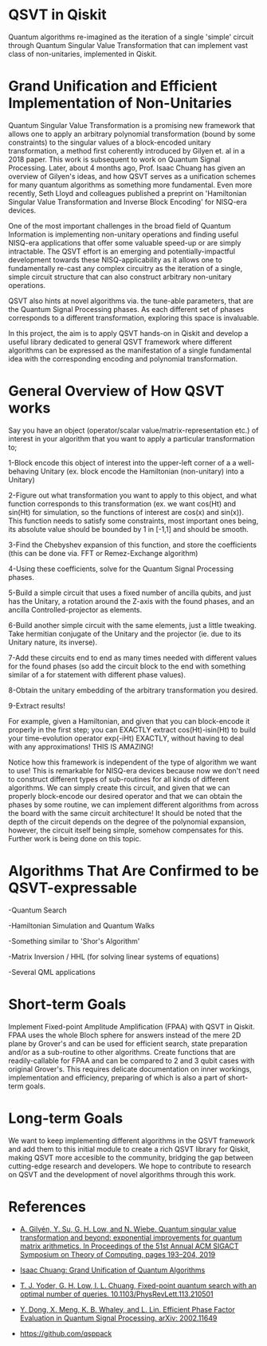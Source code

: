 # QSVT in Qiskit
Quantum algorithms re-imagined as the iteration of a single 'simple' circuit through Quantum Singular Value Transformation that can implement vast class of non-unitaries, implemented in Qiskit.

# Grand Unification and Efficient Implementation of Non-Unitaries
Quantum Singular Value Transformation is a promising new framework that allows one to apply an arbitrary polynomial transformation (bound by some constraints) to the singular values of a block-encoded unitary transformation, a method first coherently introduced by Gilyen et. al in a 2018 paper. This work is subsequent to work on Quantum Signal Processing. Later, about 4 months ago, Prof. Isaac Chuang has given an overview of Gilyen's ideas, and how QSVT serves as a unification schemes for many quantum algorithms as something more fundamental. Even more recently, Seth Lloyd and colleagues published a preprint on 'Hamiltonian Singular Value Transformation and Inverse Block Encoding' for NISQ-era devices.

One of the most important challenges in the broad field of Quantum Information is implementing non-unitary operations and finding useful NISQ-era applications that offer some valuable speed-up or are simply intractable. The QSVT effort is an emerging and potentially-impactful development towards these NISQ-applicability as it allows one to fundamentally re-cast any complex circuitry as the iteration of a single, simple circuit structure that can also construct arbitrary non-unitary operations.

QSVT also hints at novel algorithms via. the tune-able parameters, that are the Quantum Signal Processing phases. As each different set of phases corresponds to a different transformation, exploring this space is invaluable.

In this project, the aim is to apply QSVT hands-on in Qiskit and develop a useful library dedicated to general QSVT framework where different algorithms can be expressed as the manifestation of a single fundamental idea with the corresponding encoding and polynomial transformation.

# General Overview of How QSVT works

Say you have an object (operator/scalar value/matrix-representation etc.) of interest in your algorithm that you want to apply a particular transformation to;

1-Block encode this object of interest into the upper-left corner of a a well-behaving Unitary (ex. block encode the Hamiltonian (non-unitary) into a Unitary)

2-Figure out what transformation you want to apply to this object, and what function corresponds to this transformation (ex. we want cos(Ht) and sin(Ht) for simulation, so the functions of interest are cos(x) and sin(x)). This function needs to satisfy some constraints, most important ones being, its absolute value should be bounded by 1 in [-1,1] and should be smooth.

3-Find the Chebyshev expansion of this function, and store the coefficients (this can be done via. FFT or Remez-Exchange algorithm)

4-Using these coefficients, solve for the Quantum Signal Processing phases.

5-Build a simple circuit that uses a fixed number of ancilla qubits, and just has the Unitary, a rotation around the Z-axis with the found phases, and an ancilla Controlled-projector as elements.

6-Build another simple circuit with the same elements, just a little tweaking. Take hermitian conjugate of the Unitary and the projector (ie. due to its Unitary nature, its inverse).

7-Add these circuits end to end as many times needed with different values for the found phases (so add the circuit block to the end with something similar of a for statement with different phase values).

8-Obtain the unitary embedding of the arbitrary transformation you desired.

9-Extract results!

For example, given a Hamiltonian, and given that you can block-encode it properly in the first step; you can EXACTLY extract cos(Ht)-isin(Ht) to build your time-evolution operator exp(-iHt) EXACTLY, without having to deal with any approximations! THIS IS AMAZING!

Notice how this framework is independent of the type of algorithm we want to use! This is remarkable for NISQ-era devices because now we don't need to construct different types of sub-routines for all kinds of different algorithms. We can simply create this circuit, and given that we can properly block-encode our desired operator and that we can obtain the phases by some routine, we can implement different algorithms from across the board with the same circuit architecture! It should be noted that the depth of the circuit depends on the degree of the polynomial expansion, however, the circuit itself being simple, somehow compensates for this. Further work is being done on this topic.

# Algorithms That Are Confirmed to be QSVT-expressable

-Quantum Search

-Hamiltonian Simulation and Quantum Walks

-Something similar to 'Shor's Algorithm'

-Matrix Inversion / HHL (for solving linear systems of equations)

-Several QML applications

# Short-term Goals

Implement Fixed-point Amplitude Amplification (FPAA) with QSVT in Qiskit. FPAA uses the whole Bloch sphere for answers instead of the mere 2D plane by Grover's and can be used for efficient search, state preparation and/or as a sub-routine to other algorithms. Create functions that are readily-callable for FPAA and can be compared to 2 and 3 qubit cases with original Grover's. This requires delicate documentation on inner workings, implementation and efficiency, preparing of which is also a part of short-term goals.

# Long-term Goals

We want to keep implementing different algorithms in the QSVT framework and add them to this initial module to create a rich QSVT library for Qiskit, making QSVT more accesible to the community, bridging the gap between cutting-edge research and developers. We hope to contribute to research on QSVT and the development of novel algorithms through this work.

# References

- [A. Gilyén, Y. Su, G. H. Low, and N. Wiebe. Quantum singular value transformation and beyond: exponential improvements for quantum matrix arithmetics. In Proceedings of the 51st Annual ACM SIGACT Symposium on Theory of Computing, pages 193–204, 2019](https://dl.acm.org/doi/10.1145/3313276.3316366)

- [Isaac Chuang: Grand Unification of Quantum Algorithms](https://www.youtube.com/watch?v=GFRojXdrVXI&t=2002s)

- [T. J. Yoder, G. H. Low, I. L. Chuang, Fixed-point quantum search with an optimal number of queries. 10.1103/PhysRevLett.113.210501](https://arxiv.org/pdf/1409.3305.pdf)

- [Y. Dong, X. Meng, K. B. Whaley, and L. Lin. Efficient Phase Factor Evaluation in Quantum Signal Processing. arXiv: 2002.11649](https://arxiv.org/abs/2002.11649)

- https://github.com/qsppack
